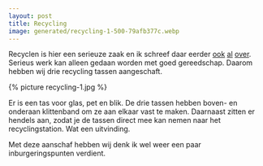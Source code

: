 ```yaml
---
layout: post
title: Recycling
image: generated/recycling-1-500-79afb377c.webp
---
```


Recyclen is hier een serieuze zaak en ik schreef daar eerder [ook](https://roaldin.ch/oudpapier) [al](https://roaldin.ch/afvalzakken) [over](https://roaldin.ch/oud-papier-2). Serieus werk kan alleen gedaan worden met goed gereedschap. Daarom hebben wij drie recycling tassen aangeschaft.

{% picture recycling-1.jpg %}

Er is een tas voor glas, pet en blik. De drie tassen hebben boven- en onderaan klittenband om ze aan elkaar vast te maken. Daarnaast zitten er hendels aan, zodat je de tassen direct mee kan nemen naar het recyclingstation. Wat een uitvinding.

Met deze aanschaf hebben wij denk ik wel weer een paar inburgeringspunten verdient.
